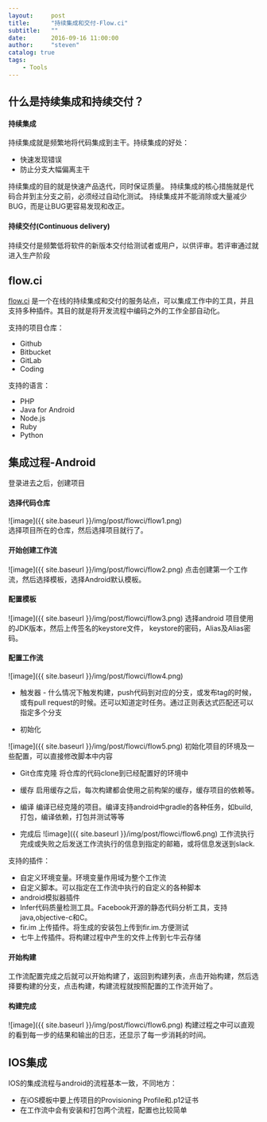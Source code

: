 ```yaml
---
layout:     post
title:      "持续集成和交付-Flow.ci"
subtitle:   ""
date:       2016-09-16 11:00:00
author:     "steven"
catalog: true
tags:
    - Tools
---
```


## 什么是持续集成和持续交付？

#### 持续集成

持续集成就是频繁地将代码集成到主干。持续集成的好处：
 
* 快速发现错误
* 防止分支大幅偏离主干

持续集成的目的就是快速产品迭代，同时保证质量。
持续集成的核心措施就是代码合并到主分支之前，必须经过自动化测试。
持续集成并不能消除或大量减少BUG，而是让BUG更容易发现和改正。

#### 持续交付(Continuous delivery)

持续交付是频繁低将软件的新版本交付给测试者或用户，以供评审。若评审通过就进入生产阶段

## flow.ci
[flow.ci](http://flow.ci/) 是一个在线的持续集成和交付的服务站点，可以集成工作中的工具，并且支持多种插件。其目的就是将开发流程中编码之外的工作全部自动化。

支持的项目仓库：
   * Github
   * Bitbucket
   * GitLab
   * Coding

支持的语言：
   * PHP
   * Java for Android
   * Node.js
   * Ruby
   * Python

## 集成过程-Android

登录进去之后，创建项目

#### 选择代码仓库

![image]({{ site.baseurl }}/img/post/flowci/flow1.png)    
选择项目所在的仓库，然后选择项目就行了。

#### 开始创建工作流

![image]({{ site.baseurl }}/img/post/flowci/flow2.png)
 点击创建第一个工作流，然后选择模板，选择Android默认模板。

#### 配置模板

![image]({{ site.baseurl }}/img/post/flowci/flow3.png)
选择android 项目使用的JDK版本，然后上传签名的keystore文件， keystore的密码，Alias及Alias密码。

#### 配置工作流
![image]({{ site.baseurl }}/img/post/flowci/flow4.png)

* 触发器 - 什么情况下触发构建，push代码到对应的分支，或发布tag的时候，或有pull request的时候。还可以知道定时任务。通过正则表达式匹配还可以指定多个分支

* 初始化

![image]({{ site.baseurl }}/img/post/flowci/flow5.png)
初始化项目的环境及一些配置，可以直接修改脚本中内容

* Git仓库克隆
将仓库的代码clone到已经配置好的环境中

* 缓存
启用缓存之后，每次构建都会使用之前构架的缓存，缓存项目的依赖等。

* 编译
编译已经克隆的项目。编译支持android中gradle的各种任务，如build,打包，编译依赖，打包并测试等等
  
* 完成后
![image]({{ site.baseurl }}/img/post/flowci/flow6.png) 
工作流执行完成或失败之后发送工作流执行的信息到指定的邮箱，或将信息发送到slack.

支持的插件：

* 自定义环境变量。环境变量作用域为整个工作流
* 自定义脚本。可以指定在工作流中执行的自定义的各种脚本
* android模拟器插件
* Infer代码质量检测工具。Facebook开源的静态代码分析工具，支持java,objective-c和C。
* fir.im 上传插件。将生成的安装包上传到fir.im.方便测试
* 七牛上传插件。将构建过程中产生的文件上传到七牛云存储
        
#### 开始构建

工作流配置完成之后就可以开始构建了，返回到构建列表，点击开始构建，然后选择要构建的分支，点击构建，构建流程就按照配置的工作流开始了。

#### 构建完成

![image]({{ site.baseurl }}/img/post/flowci/flow6.png)
构建过程之中可以直观的看到每一步的结果和输出的日志，还显示了每一步消耗的时间。

## IOS集成

IOS的集成流程与android的流程基本一致，不同地方：

* 在iOS模板中要上传项目的Provisioning Profile和.p12证书
* 在工作流中会有安装和打包两个流程，配置也比较简单   
